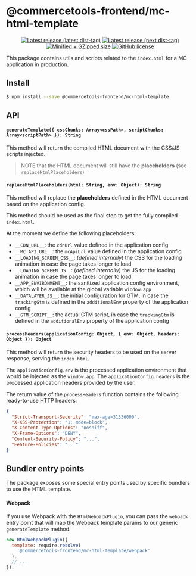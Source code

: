 # @commercetools-frontend/mc-html-template

<p align="center">
  <a href="https://www.npmjs.com/package/@commercetools-frontend/mc-html-template"><img src="https://badgen.net/npm/v/@commercetools-frontend/mc-html-template" alt="Latest release (latest dist-tag)" /></a> <a href="https://www.npmjs.com/package/@commercetools-frontend/mc-html-template"><img src="https://badgen.net/npm/v/@commercetools-frontend/mc-html-template/next" alt="Latest release (next dist-tag)" /></a> <a href="https://bundlephobia.com/result?p=@commercetools-frontend/mc-html-template"><img src="https://badgen.net/bundlephobia/minzip/@commercetools-frontend/mc-html-template" alt="Minified + GZipped size" /></a> <a href="https://github.com/commercetools/merchant-center-application-kit/blob/main/LICENSE"><img src="https://badgen.net/github/license/commercetools/merchant-center-application-kit" alt="GitHub license" /></a>
</p>

This package contains utils and scripts related to the `index.html` for a MC application in production.

## Install

```bash
$ npm install --save @commercetools-frontend/mc-html-template
```

## API

#### `generateTemplate({ cssChunks: Array<cssPath>, scriptChunks: Array<scriptPath> }): String`

This method will return the compiled HTML document with the CSS/JS scripts injected.

> NOTE that the HTML document will still have the **placeholders** (see `replaceHtmlPlaceholders`)

#### `replaceHtmlPlaceholders(html: String, env: Object): String`

This method will replace the **placeholders** defined in the HTML document based on the application config.

This method should be used as the final step to get the fully compiled `index.html`.

At the moment we define the following placeholders:

- `__CDN_URL__`: the `cdnUrl` value defined in the application config
- `__MC_API_URL__`: the `mcApiUrl` value defined in the application config
- `__LOADING_SCREEN_CSS__`: (_defined internally_) the CSS for the loading animation in case the page takes longer to load
- `__LOADING_SCREEN_JS__`: (_defined internally_) the JS for the loading animation in case the page takes longer to load
- `__APP_ENVIRONMENT__`: the sanitized application config environment, which will be available at the global variable `window.app`
- `__DATALAYER_JS__`: the initial configuration for GTM, in case the `trackingGtm` is defined in the `additionalEnv` property of the application config
- `__GTM_SCRIPT__`: the actual GTM script, in case the `trackingGtm` is defined in the `additionalEnv` property of the application config

#### `processHeaders(applicationConfig: Object, { env: Object, headers: Object }): Object`

This method will return the security headers to be used on the server response, serving the `index.html`.

The `applicationConfig.env` is the processed application environment that would be injected as the `window.app`.
The `applicationConfig.headers` is the processed application headers provided by the user.

The return value of the `processHeaders` function contains the following ready-to-use HTTP headers:

```json
{
  "Strict-Transport-Security": "max-age=31536000",
  "X-XSS-Protection": "1; mode=block",
  "X-Content-Type-Options": "nosniff",
  "X-Frame-Options": "DENY",
  "Content-Security-Policy": "...",
  "Feature-Policies": "..."
}
```

## Bundler entry points

The package exposes some special entry points used by specific bundlers to use the HTML template.

#### Webpack

If you use Webpack with the `HtmlWebpackPlugin`, you can pass the `webpack` entry point that will map the Webpack template params to our generic `generateTemplate` method.

```js
new HtmlWebpackPlugin({
  template: require.resolve(
    '@commercetools-frontend/mc-html-template/webpack'
  ),
  // ...
}),
```
